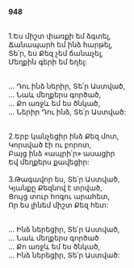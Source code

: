 **948**

\
1.Ես միշտ փառքի եմ ձգտել,\
Ճանապարհ եմ ինձ հարթել,\
Տե՛ր, ես Քեզ չեմ ճանաչել,\
Մեղքին գերի եմ եղել:

\
 ... Դու ինձ ներիր, Տե՛ր Աստված,\
 ... Նաև մեղքերս գործած,\
 ... Քո առջև եմ ես ծնկած,\
 ... Ներիր Դու ինձ, Տե՛ր Աստված:

\
2.Երբ կանչեցիր ինձ Քեզ մոտ,\
Կորսված էի ու բորոտ,\
Բայց ինձ «ապրի՛ր» ասացիր\
Եվ մեղքերս քավեցիր:\
\
3.Թագավոր ես, Տե՛ր Աստված,\
Կյանքը Քեզնով է տրված,\
Ցույց տուր հոգու արահետ,\
Որ ես լինեմ միշտ Քեզ հետ:

\
 ... Ինձ ներեցիր, Տե՛ր Աստված,\
 ... Նաև մեղքերս գործած\
 ... Քո առջև եմ ես ծնկած,\
 ... Ինձ ներեցիր, Տե՛ր Աստված:
